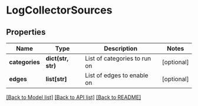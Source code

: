 # LogCollectorSources

## Properties
Name | Type | Description | Notes
------------ | ------------- | ------------- | -------------
**categories** | **dict(str, str)** | List of categories to run on | [optional] 
**edges** | **list[str]** | List of edges to enable on | [optional] 

[[Back to Model list]](../README.md#documentation-for-models) [[Back to API list]](../README.md#documentation-for-api-endpoints) [[Back to README]](../README.md)

